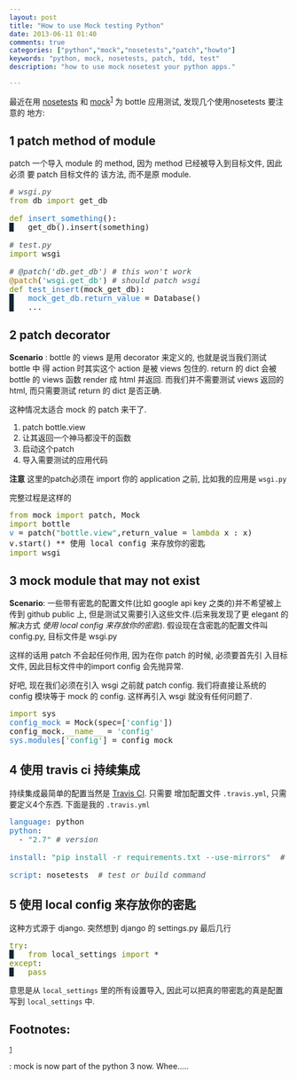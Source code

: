 ```yaml
---
layout: post
title: "How to use Mock testing Python"
date: 2013-06-11 01:40
comments: true
categories: ["python","mock","nosetests","patch","howto"]
keywords: "python, mock, nosetests, patch, tdd, test"
description: "how to use mock nosetest your python apps."

---
```

<p>
最近在用 <a href="https://nose.readthedocs.org/en/latest/">nosetests</a> 和 <a href="https://pypi.python.org/pypi/mock">mock</a><sup><a id="fnr.1" name="fnr.1" class="footref" href="#fn.1">1</a></sup> 为 bottle 应用测试, 发现几个使用nosetests 要注意的
地方:
</p>
<div id="outline-container-sec-1" class="outline-2">
<h2 id="sec-1"><span class="section-number-2">1</span> patch method of module</h2>
<div class="outline-text-2" id="text-1">
<p>
patch 一个导入 module 的 method, 因为 method 已经被导入到目标文件, 因此必须
要 patch 目标文件的 该方法, 而不是原 module.
</p>
<div class="org-src-container">

<pre class="src src-python"><span style="color: #465a61; font-style: italic;"># </span><span style="color: #465a61; font-style: italic;">wsgi.py</span>
<span style="color: #728a05;">from</span> db <span style="color: #728a05;">import</span> get_db

<span style="color: #728a05;">def</span> <span style="color: #2075c7;">insert_something</span>():
<span style="color: #465a61; background-color: #0a2832;"> </span>   get_db().insert(something)

<span style="color: #465a61; font-style: italic;"># </span><span style="color: #465a61; font-style: italic;">test.py</span>
<span style="color: #728a05;">import</span> wsgi

<span style="color: #465a61; font-style: italic;"># </span><span style="color: #465a61; font-style: italic;">@patch('db.get_db') # this won't work</span>
<span style="color: #a57705;">@patch</span>(<span style="color: #259185;">'wsgi.get_db'</span>) <span style="color: #465a61; font-style: italic;"># </span><span style="color: #465a61; font-style: italic;">should patch wsgi</span>
<span style="color: #728a05;">def</span> <span style="color: #2075c7;">test_insert</span>(mock_get_db):
<span style="color: #465a61; background-color: #0a2832;"> </span>   <span style="color: #2075c7;">mock_get_db.return_value</span> = Database()
<span style="color: #465a61; background-color: #0a2832;"> </span>   ...
</pre>
</div>
</div>
</div>
<div id="outline-container-sec-2" class="outline-2">
<h2 id="sec-2"><span class="section-number-2">2</span> patch decorator</h2>
<div class="outline-text-2" id="text-2">
<p>
<b>Scenario</b> : bottle 的 views 是用 decorator 来定义的, 也就是说当我们测试 bottle 中
得 action 时其实这个 action 是被 views 包住的. return 的 dict 会被
bottle 的 views 函数 render 成 html 并返回. 而我们并不需要测试 views
返回的 html, 而只需要测试 return 的 dict 是否正确.
</p>

<p>
这种情况太适合 mock 的 patch 来干了.
</p>
<ol class="org-ol">
<li>patch bottle.view
</li>
<li>让其返回一个神马都没干的函数
</li>
<li>启动这个patch
</li>
<li>导入需要测试的应用代码
</li>
</ol>
<p>
<b>注意</b> 这里的patch必须在 import 你的 application 之前, 比如我的应用是
<code>wsgi.py</code>
</p>

<p>
完整过程是这样的
</p>
<div class="org-src-container">

<pre class="src src-python"><span style="color: #728a05;">from</span> mock <span style="color: #728a05;">import</span> patch, Mock
<span style="color: #728a05;">import</span> bottle
<span style="color: #2075c7;">v</span> = patch(<span style="color: #259185;">"bottle.view"</span>,return_value = <span style="color: #728a05;">lambda</span> x : x)
v.start() ** &#20351;&#29992; local config &#26469;&#23384;&#25918;&#20320;&#30340;&#23494;&#21273;
<span style="color: #728a05;">import</span> wsgi
</pre>
</div>
</div>
</div>
<div id="outline-container-sec-3" class="outline-2">
<h2 id="sec-3"><span class="section-number-2">3</span> mock module that may not exist</h2>
<div class="outline-text-2" id="text-3">
<p>
<b>Scenario</b>: 一些带有密匙的配置文件(比如 google api key 之类的)并不希望被上传到 github public 上,
但是测试又需要引入这些文件.(后来我发现了更 elegant 的解决方式 <i>使用
local config 来存放你的密匙</i>).
假设现在含密匙的配置文件叫 config.py, 目标文件是 wsgi.py
</p>

<p>
这样的话用 patch 不会起任何作用, 因为在你 patch 的时候, 必须要首先引
入目标文件, 因此目标文件中的import config 会先抛异常.
</p>

<p>
好吧, 现在我们必须在引入 wsgi 之前就 patch config. 我们将直接让系统的
config 模块等于 mock 的 config. 这样再引入 wsgi 就没有任何问题了.
</p>

<div class="org-src-container">

<pre class="src src-python"><span style="color: #728a05;">import</span> sys
<span style="color: #2075c7;">config_mock</span> = Mock(spec=[<span style="color: #259185;">'config'</span>])
config_mock.<span style="color: #728a05;">__name__</span> = <span style="color: #259185;">'config'</span>
<span style="color: #2075c7;">sys.modules</span>[<span style="color: #259185;">'config'</span>] = config_mock
</pre>
</div>
</div>
</div>

<div id="outline-container-sec-4" class="outline-2">
<h2 id="sec-4"><span class="section-number-2">4</span> 使用 travis ci 持续集成</h2>
<div class="outline-text-2" id="text-4">
<p>
持续集成最简单的配置当然是 <a href="http://travis-ci.org/">Travis CI</a>. 只需要 增加配置文件
<code>.travis.yml</code>, 只需要定义4个东西.
下面是我的 <code>.travis.yml</code>
</p>
<div class="org-src-container">

<pre class="src src-yaml"><span style="color: #2075c7;">language</span>: python
<span style="color: #2075c7;">python</span>:
  - <span style="color: #259185;">"2.7"</span> <span style="color: #465a61; font-style: italic;"># </span><span style="color: #465a61; font-style: italic;">version</span>

<span style="color: #2075c7;">install</span>: <span style="color: #259185;">"pip install -r requirements.txt --use-mirrors"</span>  <span style="color: #465a61; font-style: italic;"># </span><span style="color: #465a61; font-style: italic;">requirements</span>

<span style="color: #2075c7;">script</span>: nosetests  <span style="color: #465a61; font-style: italic;"># </span><span style="color: #465a61; font-style: italic;">test or build command</span>
</pre>
</div>
</div>
</div>

<div id="outline-container-sec-5" class="outline-2">
<h2 id="sec-5"><span class="section-number-2">5</span> 使用 local config 来存放你的密匙</h2>
<div class="outline-text-2" id="text-5">
<p>
这种方式源于 django. 突然想到 django 的 settings.py 最后几行
</p>

<div class="org-src-container">

<pre class="src src-python"><span style="color: #728a05;">try</span>:
<span style="color: #465a61; background-color: #0a2832;"> </span>   <span style="color: #728a05;">from</span> local_settings <span style="color: #728a05;">import</span> *
<span style="color: #728a05;">except</span>:
<span style="color: #465a61; background-color: #0a2832;"> </span>   <span style="color: #728a05;">pass</span>
</pre>
</div>

<p>
意思是从 <code>local_settings</code> 里的所有设置导入, 因此可以把真的带密匙的真是配置
写到 <code>local_settings</code> 中.
</p>
</div>
</div>
<div id="footnotes">
<h2 class="footnotes">Footnotes: </h2>
<div id="text-footnotes">

<div class="footdef"><sup><a id="fn.1" name="fn.1" class="footnum" href="#fnr.1">1</a></sup> <p class="footpara">
: mock is now part of the python 3 now. Whee&#x2026;..
</p></div>


</div>
</div>
